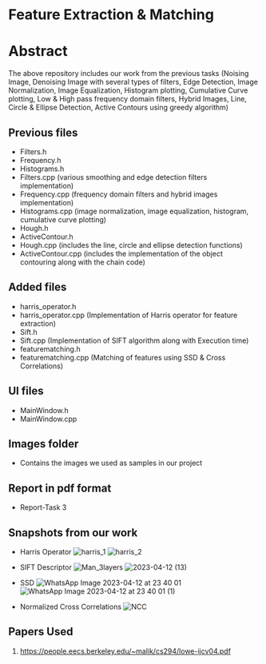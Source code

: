 # Feature Extraction & Matching

# Abstract
The above repository includes our work from the previous tasks (Noising Image, Denoising Image with several types of filters, Edge Detection, Image Normalization, Image Equalization, Histogram plotting, Cumulative Curve plotting, Low & High pass frequency domain filters, Hybrid Images, Line, Circle & Ellipse Detection, Active Contours using greedy algorithm)
## Previous files
- Filters.h
- Frequency.h
- Histograms.h
- Filters.cpp (various smoothing and edge detection filters implementation)
- Frequency.cpp (frequency domain filters and hybrid images implementation)
- Histograms.cpp (image normalization, image equalization, histogram, cumulative curve plotting)
- Hough.h
- ActiveContour.h
- Hough.cpp (includes the line, circle and ellipse detection functions)
- ActiveContour.cpp (includes the implementation of the object contouring along with the chain code)

## Added files
- harris_operator.h
- harris_operator.cpp (Implementation of Harris operator for feature extraction)
- Sift.h
- Sift.cpp (Implementation of SIFT algorithm along with Execution time)
- featurematching.h
- featurematching.cpp (Matching of features using SSD & Cross Correlations)


## UI files
- MainWindow.h
- MainWindow.cpp

## Images folder
- Contains the images we used as samples in our project

## Report in pdf format
- Report-Task 3

## Snapshots from our work



- Harris Operator
![harris_1](https://user-images.githubusercontent.com/93448764/231587611-14cc5c74-49a1-4526-9779-a03f75bd668c.jpg)
![harris_2](https://user-images.githubusercontent.com/93448764/231587640-4967415a-6a6c-4d28-bdeb-0f6b98717ddf.jpg)


- SIFT Descriptor
![Man_3layers](https://user-images.githubusercontent.com/93448764/231588232-0a2cc0dd-525a-4b19-9ca9-479f7765d26e.png)
![2023-04-12 (13)](https://user-images.githubusercontent.com/93448764/231586761-93b8d932-f0ea-4314-b769-00a89f750c78.png)


- SSD
![WhatsApp Image 2023-04-12 at 23 40 01](https://user-images.githubusercontent.com/93448764/231592178-dad4e1b5-6308-4fc6-ba6c-2151bcf14a33.jpeg)
![WhatsApp Image 2023-04-12 at 23 40 01 (1)](https://user-images.githubusercontent.com/93448764/231592185-e4dcdf60-0a3e-4a4f-a0db-1568caf4774a.jpeg)


- Normalized Cross Correlations
![NCC](https://user-images.githubusercontent.com/93448764/231591175-cc9d31da-3c42-4b21-98c5-3c0d00506c24.jpg)



## Papers Used
1. https://people.eecs.berkeley.edu/~malik/cs294/lowe-ijcv04.pdf





